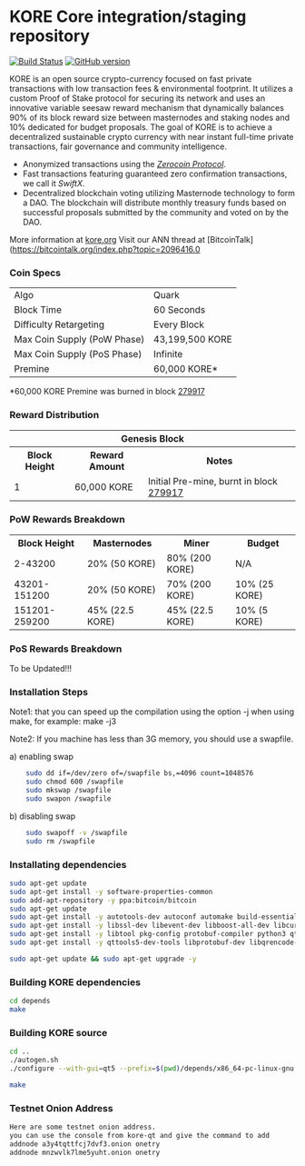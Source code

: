 KORE Core integration/staging repository
=====================================

[![Build Status](https://travis-ci.org/KORE-Project/KORE.svg?branch=master)](https://travis-ci.org/KORE-Project/KORE) [![GitHub version](https://badge.fury.io/gh/KORE-Project%2FKORE.svg)](https://badge.fury.io/gh/KORE-Project%2FKORE)

KORE is an open source crypto-currency focused on fast private transactions with low transaction fees & environmental footprint.  It utilizes a custom Proof of Stake protocol for securing its network and uses an innovative variable seesaw reward mechanism that dynamically balances 90% of its block reward size between masternodes and staking nodes and 10% dedicated for budget proposals. The goal of KORE is to achieve a decentralized sustainable crypto currency with near instant full-time private transactions, fair governance and community intelligence.

- Anonymized transactions using the [_Zerocoin Protocol_](http://www.kore.org/zpiv).
- Fast transactions featuring guaranteed zero confirmation transactions, we call it _SwiftX_.
- Decentralized blockchain voting utilizing Masternode technology to form a DAO. The blockchain will distribute monthly treasury funds based on successful proposals submitted by the community and voted on by the DAO.

More information at [kore.org](http://www.kore.org) Visit our ANN thread at [BitcoinTalk](https://bitcointalk.org/index.php?topic=2096416.0

### Coin Specs

<table>
<tr><td>Algo</td><td>Quark</td></tr>
<tr><td>Block Time</td><td>60 Seconds</td></tr>
<tr><td>Difficulty Retargeting</td><td>Every Block</td></tr>
<tr><td>Max Coin Supply (PoW Phase)</td><td>43,199,500 KORE</td></tr>
<tr><td>Max Coin Supply (PoS Phase)</td><td>Infinite</td></tr>
<tr><td>Premine</td><td>60,000 KORE*</td></tr>
</table>

*60,000 KORE Premine was burned in block [279917](http://www.presstab.pw/phpexplorer/KORE/block.php?blockhash=206d9cfe859798a0b0898ab00d7300be94de0f5469bb446cecb41c3e173a57e0)

### Reward Distribution

<table>
<th colspan=4>Genesis Block</th>
<tr><th>Block Height</th><th>Reward Amount</th><th>Notes</th></tr>
<tr><td>1</td><td>60,000 KORE</td><td>Initial Pre-mine, burnt in block <a href="http://www.presstab.pw/phpexplorer/KORE/block.php?blockhash=206d9cfe859798a0b0898ab00d7300be94de0f5469bb446cecb41c3e173a57e0">279917</a></td></tr>
</table>

### PoW Rewards Breakdown

<table>
<th>Block Height</th><th>Masternodes</th><th>Miner</th><th>Budget</th>
<tr><td>2-43200</td><td>20% (50 KORE)</td><td>80% (200 KORE)</td><td>N/A</td></tr>
<tr><td>43201-151200</td><td>20% (50 KORE)</td><td>70% (200 KORE)</td><td>10% (25 KORE)</td></tr>
<tr><td>151201-259200</td><td>45% (22.5 KORE)</td><td>45% (22.5 KORE)</td><td>10% (5 KORE)</td></tr>
</table>

### PoS Rewards Breakdown

To be Updated!!!

### Installation Steps

Note1: that you can speed up the compilation using the option -j when using make, for example: make -j3

Note2: If you machine has less than 3G memory, you should use a swapfile.

a) enabling swap

```bash
    sudo dd if=/dev/zero of=/swapfile bs,=4096 count=1048576
    sudo chmod 600 /swapfile
    sudo mkswap /swapfile
    sudo swapon /swapfile
```

b) disabling swap

```bash
    sudo swapoff -v /swapfile
    sudo rm /swapfile
```

### Installating dependencies

```bash
sudo apt-get update
sudo apt-get install -y software-properties-common
sudo add-apt-repository -y ppa:bitcoin/bitcoin
sudo apt-get update
sudo apt-get install -y autotools-dev autoconf automake build-essential bsdmainutils 
sudo apt-get install -y libssl-dev libevent-dev libboost-all-dev libcurl4-openssl-dev sudo apt-get install -y libdb4.8-dev libdb4.8++-dev libzmq3-dev 
sudo apt-get install -y libtool pkg-config protobuf-compiler python3 qttools5-dev
sudo apt-get install -y qttools5-dev-tools libprotobuf-dev libqrencode-dev git curl jq

sudo apt-get update && sudo apt-get upgrade -y
```

### Building KORE dependencies

```bash
cd depends
make
```

### Building KORE source

```bash
cd ..
./autogen.sh
./configure --with-gui=qt5 --prefix=$(pwd)/depends/x86_64-pc-linux-gnu

make
```

### Testnet Onion Address

```bash
Here are some testnet onion address.
you can use the console from kore-qt and give the command to add
addnode a3y4tqttfcj7dvf3.onion onetry
addnode mnzwvlk7lme5yuht.onion onetry
```
